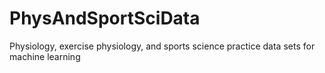 # PhysAndSportSciData
Physiology, exercise physiology, and sports science practice data sets for machine learning
